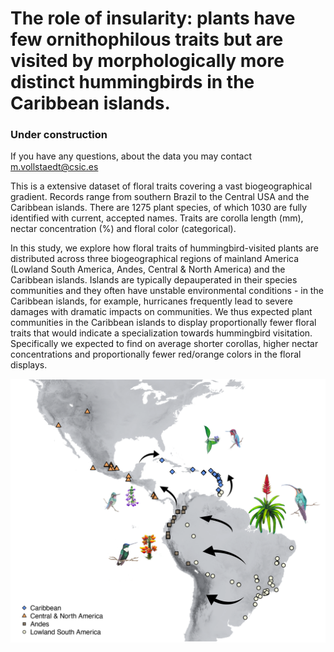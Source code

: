 # The role of insularity: plants have few ornithophilous traits but are visited by morphologically more distinct hummingbirds in the Caribbean islands.
### Under construction

If you have any questions, about the data you may contact m.vollstaedt@csic.es

This is a extensive dataset of floral traits covering a vast biogeographical gradient. Records range from southern Brazil to the Central USA and the Caribbean islands.
There are 1275 plant species, of which 1030 are fully identified with current, accepted names.
Traits are corolla length (mm), nectar concentration (%) and floral color (categorical).

In this study, we explore how floral traits of hummingbird-visited plants are distributed across three biogeographical regions of mainland America (Lowland South America, Andes, Central & North America) and the Caribbean islands. Islands are typically depauperated in their species communities and they often have unstable environmental conditions - in the Caribbean islands, for example, hurricanes frequently lead to severe damages with dramatic impacts on communities. We thus expected plant communities in the Caribbean islands to display proportionally fewer floral traits that would indicate a specialization towards hummingbird visitation. Specifically we expected to find on average shorter corollas, higher nectar concentrations and proportionally fewer red/orange colors in the floral displays.

![Figure 1](https://github.com/corvuscorax1/FloralTraitsIslandsMainlandComparison/blob/main/img/Figure%201.png)
